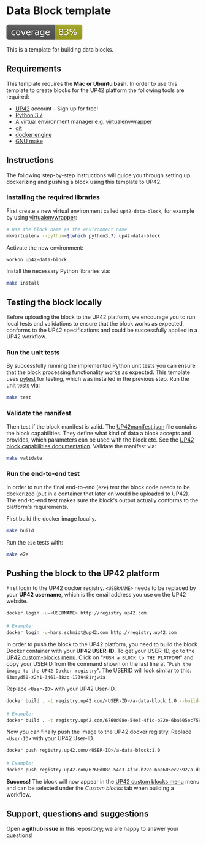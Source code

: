# Data Block template
![coverage](coverage.svg)

This is a template for building data blocks.

## Requirements

This template requires the **Mac or Ubuntu bash**.
In order to use this template to create blocks for the UP42 platform the following tools are required:

 - [UP42](https://up42.com) account -  Sign up for free!
 - [Python 3.7](https://python.org/downloads)
 - A virtual environment manager e.g. [virtualenvwrapper](https://virtualenvwrapper.readthedocs.io/en/latest/)
 - [git](https://git-scm.com/)
 - [docker engine](https://docs.docker.com/engine/)
 - [GNU make](https://www.gnu.org/software/make/)

## Instructions

The following step-by-step instructions will guide you through setting up, dockerizing and pushing a block using this template to UP42.

### Installing the required libraries

First create a new virtual environment called `up42-data-block`, for example by using
[virtualenvwrapper](https://virtualenvwrapper.readthedocs.io/en/latest/):

```bash
# Use the block name as the environment name
mkvirtualenv --python=$(which python3.7) up42-data-block
```

Activate the new environment:

```bash
workon up42-data-block
```

Install the necessary Python libraries via:

```bash
make install
```

## Testing the block locally

Before uploading the block to the UP42 platform, we encourage you to run local tests and validations to
ensure that the block works as expected, conforms to the UP42 specifications and could be successfully applied in a
UP42 workflow.

### Run the unit tests

By successfully running the implemented Python unit tests you can ensure that the block processing functionality works
as expected. This template uses [pytest](https://docs.pytest.org/en/latest/) for testing, which was installed in
the previous step. Run the unit tests via:

```bash
make test
```

### Validate the manifest

Then test if the block manifest is valid. The
[UP42manifest.json](https://github.com/up42/sharpening/blob/master/blocks/sharpening/UP42Manifest.json)
file contains the block capabilities. They define what kind of data a block accepts and provides, which parameters
can be used with the block etc. See the
[UP42 block capabilities documentation](https://docs.up42.com/reference/capabilities.html?highlight=capabilities).
Validate the manifest via:

```bash
make validate
```

### Run the end-to-end test

In order to run the final end-to-end (`e2e`) test the block code needs to be dockerized (put in a container that later on
would be uploaded to UP42). The end-to-end test makes sure the block's output actually conforms to the platform's requirements.

First build the docker image locally.

```bash
make build
```

Run the `e2e` tests with:

```bash
make e2e
```

## Pushing the block to the UP42 platform

First login to the UP42 docker registry. `<USERNAME>` needs to be replaced by your **UP42 username**,
which is the email address you use on the UP42 website.

```bash
docker login -u=<USERNAME> http://registry.up42.com

# Example:
docker login -u=hans.schmidt@up42.com http://registry.up42.com
```

In order to push the block to the UP42 platform, you need to build the block Docker container with your
**UP42 USER-ID**. To get your USER-ID, go to the [UP42 custom-blocks menu](https://console.up42.com/custom-blocks).
Click on "`PUSH a BLOCK to THE PLATFORM`" and copy your USERID from the command shown on the last line at
"`Push the image to the UP42 Docker registry`". The USERID will look similar to this:
`63uayd50-z2h1-3461-38zq-1739481rjwia`

Replace `<User-ID>` with your UP42 User-ID.
```bash
docker build . -t registry.up42.com/<USER-ID>/a-data-block:1.0 --build-arg manifest="$(cat UP42Manifest.json)"

# Example:
docker build . -t registry.up42.com/6760d08e-54e3-4f1c-b22e-6ba605ec7592/a-data-block:1.0 --build-arg manifest="$(cat UP42Manifest.json)"
```

Now you can finally push the image to the UP42 docker registry. Replace `<User-ID>` with your UP42 User-ID.

```bash
docker push registry.up42.com/<USER-ID>/a-data-block:1.0

# Example:
docker push registry.up42.com/6760d08e-54e3-4f1c-b22e-6ba605ec7592/a-data-block:1.0
```

**Success!** The block will now appear in the [UP42 custom blocks menu](https://console.up42.com/custom-blocks/) menu
and can be selected under the *Custom blocks* tab when building a workflow.

## Support, questions and suggestions

Open a **github issue** in this repository; we are happy to answer your questions!
